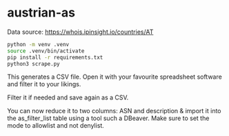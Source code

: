 # austrian-as

Data source: https://whois.ipinsight.io/countries/AT

```bash
python -m venv .venv
source .venv/bin/activate
pip install -r requirements.txt
python3 scrape.py
```

This generates a CSV file. Open it with your favourite spreadsheet software and filter it to your likings.

Filter it if needed and save again as a CSV.

You can now reduce it to two columns: ASN and description & import it into the as_filter_list table using
a tool such a DBeaver. Make sure to set the mode to allowlist and not denylist.
 